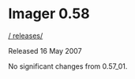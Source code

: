 # Imager 0.58

[ / ](..) [releases/](./)

Released 16 May 2007

No significant changes from 0.57_01.
